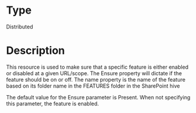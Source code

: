 # Type

Distributed

# Description

This resource is used to make sure that a specific feature is either enabled
or disabled at a given URL/scope. The Ensure property will dictate if the
feature should be on or off. The name property is the name of the feature
based on its folder name in the FEATURES folder in the SharePoint hive

The default value for the Ensure parameter is Present. When not specifying this
parameter, the feature is enabled.
